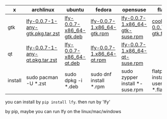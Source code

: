 

x|archlinux|ubuntu|fedora|opensuse|flatpak|pip(window/mac)
-|-|-|-|-|-|-
gtk|[lfy-0.0.7-1-any-gtk.pkg.tar.zst](https://github.com/ldrfy/lfy/releases/download/auto/lfy-0.0.7-1-any-gtk.pkg.tar.zst)|[lfy-0.0.7-x86_64-gtk.deb](https://github.com/ldrfy/lfy/releases/download/auto/lfy-0.0.7-x86_64-gtk.deb)|[lfy-0.0.7-1.x86_64-gtk.rpm](https://github.com/ldrfy/lfy/releases/download/auto/lfy-0.0.7-1.x86_64-gtk.rpm)|[lfy-0.0.7-1.x86_64-gtk-suse.rpm](https://github.com/ldrfy/lfy/releases/download/auto/lfy-0.0.7-1.x86_64-gtk-suse.rpm)|[cool.ldr.lfy-0.0.7-gtk.flatpak](https://github.com/ldrfy/lfy/releases/download/auto/cool.ldr.lfy-0.0.7-gtk.flatpak)|
qt|[lfy-0.0.7-1-any-qt.pkg.tar.zst](https://github.com/ldrfy/lfy/releases/download/auto/lfy-0.0.7-1-any-qt.pkg.tar.zst)|[lfy-0.0.7-x86_64-qt.deb](https://github.com/ldrfy/lfy/releases/download/auto/lfy-0.0.7-x86_64-qt.deb)|[lfy-0.0.7-1.x86_64-qt.rpm](https://github.com/ldrfy/lfy/releases/download/auto/lfy-0.0.7-1.x86_64-qt.rpm)|[lfy-0.0.7-1.x86_64-qt-suse.rpm](https://github.com/ldrfy/lfy/releases/download/auto/lfy-0.0.7-1.x86_64-qt-suse.rpm)||[lfy-0.0.7-py3-none-any.whl](https://github.com/ldrfy/lfy/releases/download/auto/lfy-0.0.7-py3-none-any.whl)|
install|sudo pacman -U *.zst|sudo dpkg -i *.deb|sudo dnf install *.rpm|sudo zypper install *-suse.rpm|flatpak install --user *.flatpak | pip install *.whl


you can install by `pip install lfy`. then run by 'lfy'

by pip, maybe you can run lfy on the linux/mac/windows
